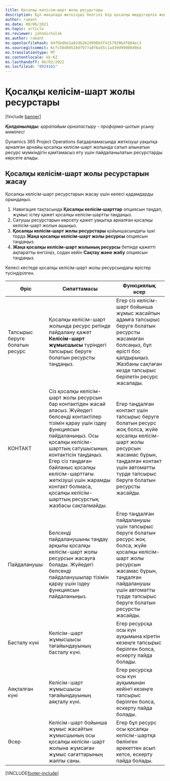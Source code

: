 ```yaml
---
title: Қосалқы келісім-шарт жолы ресурстары
description: Бұл мақалада жеткізуші белгілі бір қосалқы мердігерлік жолға уақыт бойынша ұсынатын арнайы ресурстарды қалай көрсету керектігін түсіндіреді.
author: rumant
ms.date: 08/06/2021
ms.topic: article
ms.reviewer: johnmichalak
ms.author: rumant
ms.openlocfilehash: 84fbbd6e1a82db2b2d998b5f41579396df884ec3
ms.sourcegitcommit: 6cfc50d89528df977a8f6a55c1ad39d99800d9b4
ms.translationtype: MT
ms.contentlocale: kk-KZ
ms.lasthandoff: 06/03/2022
ms.locfileid: "8924161"
---
```

# <a name="subcontract-line-resources"></a>Қосалқы келісім-шарт жолы ресурстары

[!include [banner](../../includes/dataverse-preview.md)]

_**Қолданылады:** қарапайым орналастыру - проформа-шотын ұсыну мәмілесі_

Dynamics 365 Project Operations бағдарламасында жеткізуші уақытқа арналған арнайы қосалқы келісім-шарт жолында сатып алынатын ресурс мүмкіндігін қамтамасыз ету үшін пайдаланылатын ресурстарды көрсете алады.

## <a name="create-subcontract-line-resources"></a>Қосалқы келісім-шарт жолы ресурстарын жасау

Қосалқы келісім-шарт ресурстарын жасау үшін келесі қадамдарды орындаңыз.

1. Навигация тақтасында **Қосалқы келісім-шарттар** опциясын таңдап, жұмыс істеу қажет қосалқы келісім-шартты таңдаңыз.
2. Сатушы ресурстарын көрсету қажет уақытқа арналған қосалқы келісім-шарт жолын ашыңыз.
3. **Қосалқы келісім-шарт жолы ресурстары** қойыншасындағы ішкі торда **Жаңа қосалқы келісім-шарт жолы ресурсы** опциясын таңдаңыз.
4. **Жаңа қосалқы келісім-шарт жолының ресурсы** бетінде қажетті ақпаратты енгізіңіз, содан кейін **Сақтау және жабу** опциясын таңдаңыз.

Келесі кестеде қосалқы келісім-шарт жолы ресурсындағы өрістер түсіндірілген.

| Өріс | Сипаттамасы | Функциялық әсер |
| ----- | ----------- | ----------------- |
| Тапсырыс беруге болатын ресурс | Қосалқы келісім-шарт жолында ресурс ретінде пайдалану қажет **Келісім-шарт жұмысшысы** түріндегі тапсырыс беруге болатын ресурсты таңдаңыз.| Егер сіз келісім-шарт бойынша жұмыс жасайтын адамға тапсырыс беруге болатын ресурсты жасамаған болсаңыз, бұл өрісті бос қалдырыңыз. Жазбаны сақтаған кезде тапсырыс берілетін ресурс жасалады.  |
| КОНТАКТ  | Сіз қосалқы келісім-шарт жолы ресурсын бар контактіден жасай аласыз. Жүйедегі белсенді контактілер тізімін қарау үшін іздеу функциясын пайдаланыңыз. Осы қосалқы келісім-шарттың сатушысының контактісін таңдаңыз. Егер сіз таңдаған байланыс қосалқы келісім-шарттағы жеткізуші үшін жарамды контакт болмаса, қосалқы келісім-шарттың ресурстық жазбасы сақталмайды.| Егер таңдалған контакт үшін тапсырыс беруге болатын ресурс жоқ болса, жүйе қосалқы келісім-шарт жолы ресурсын жасамас бұрын, таңдалған контакт үшін автоматты түрде тапсырыс беруге болатын ресурсты жасайды. |
| Пайдаланушы | Белсенді пайдаланушыны таңдау арқылы қосалқы келісім-шарт жолы ресурсын жасауға болады. Жүйедегі белсенді пайдаланушылар тізімін қарау үшін іздеу функциясын пайдаланыңыз.| Егер таңдалған пайдаланушы үшін тапсырыс беруге болатын ресурс жоқ болса, жүйе қосалқы келісім-шарт жолы ресурсын жасамас бұрын, таңдалған пайдаланушы үшін автоматты түрде тапсырыс беруге болатын ресурсты жасайды. |
| Басталу күні | Келісім-шарт жұмысшысы тағайындауының басталу күні.| Егер ресурсқа осы күн ауқымына кіретін кезеңге тапсырыс берілген болса, ескерту пайда болады. |
| Аяқталған күні | Келісім-шарт жұмысшысы тағайындауының аяқталу күні.| Егер ресурсқа осы күн ауқымынан кейінгі кезеңге тапсырыс берілген болса, ескерту пайда болады. |
| Әсер | Келісім-шарт бойынша жұмыс жасайтын жұмысшының осы қосалқы келісім-шарт жолына жұмсаған жұмыс сағаттарының жалпы саны.| Егер бұл ресурс осы қосалқы келісім-шартқа бөлінген әрекеттен асып кетсе, ескерту пайда болады. |


[!INCLUDE[footer-include](../../includes/footer-banner.md)]
